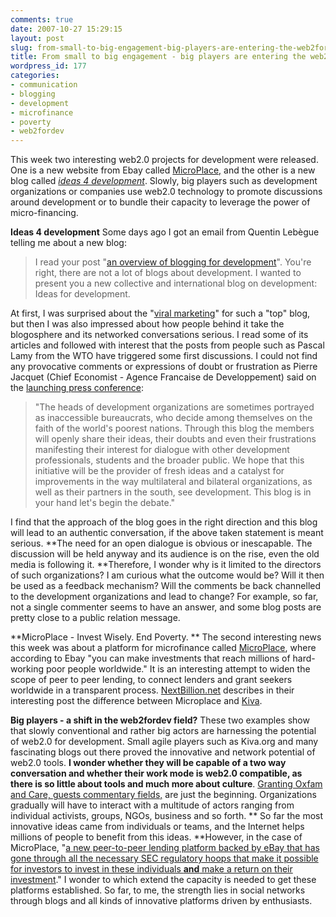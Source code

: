 ```yaml
---
comments: true
date: 2007-10-27 15:29:15
layout: post
slug: from-small-to-big-engagement-big-players-are-entering-the-web2fordev-field
title: From small to big engagement - big players are entering the web2fordev field
wordpress_id: 177
categories:
- communication
- blogging
- development
- microfinance
- poverty
- web2fordev
---
```


This week two interesting web2.0 projects for development were released. One is a new website from Ebay called [MicroPlace,](https://www.microplace.com/) and the other is a new blog called [_ideas 4 development_](http://www.ideas4development.org/en/). Slowly, big players such as development organizations  or companies use web2.0 technology to promote discussions around development or to bundle their capacity to leverage the power of micro-financing.

**Ideas 4 development**
Some days ago I got an email from Quentin Lebègue telling me about a new blog:


> I read your post "[an overview of  blogging for development](http://www.crisscrossed.net/2007/09/19/an-overview-of-blogging-for-development/)". You're right, there are not a lot of blogs about development. I wanted to present you a new collective and international blog on development: Ideas for development.


At first, I was surprised about the "[viral marketing](http://en.wikipedia.org/wiki/Viral_marketing)" for such a "top" blog, but then I was also impressed about how people behind it take the blogosphere and its networked conversations serious. I read some of its articles and followed with interest that the posts from people such as Pascal Lamy from the WTO have triggered some first discussions. I could not find any provocative comments or expressions of doubt or frustration as Pierre Jacquet (Chief Economist - Agence Francaise de Developpement) said on the [launching press conference](http://www.ideas4development.org/):


> "The heads of development organizations are sometimes portrayed as inaccessible bureaucrats, who decide among themselves on the faith of the world's poorest nations. Through this blog the members will openly share their ideas, their doubts and even their frustrations manifesting their interest for dialogue with other development professionals, students and the broader public. We hope that this initiative will be the provider of fresh ideas and a catalyst for improvements in the way multilateral and bilateral organizations, as well as their partners in the south, see development. This blog is in your hand let's begin the debate."


I find that the approach of the blog goes in the right direction and this blog will lead to an authentic conversation, if the above taken statement is meant serious. **The need for an open dialogue is obvious or inescapable. The discussion will be held anyway and its audience is on the rise, even the old media is following it. **Therefore, I wonder why is it limited to the directors of such organizations? I am curious what the outcome would be? Will it then be used as a feedback mechanism? Will the comments be back channelled to the development organizations and lead to change? For example, so far, not a single commenter seems to have an answer, and some blog posts are pretty close to a public relation message.

**MicroPlace - Invest Wisely. End Poverty. **
The second interesting news this week was about a platform for microfinance called [MicroPlace](https://www.microplace.com/), where according to Ebay "you can make investments that reach millions of hard-working poor people worldwide." It is an interesting attempt to widen the scope of peer to peer lending, to connect lenders and grant seekers worldwide in a transparent process. [NextBillion.net](http://www.nextbillion.net/blogs/2007/10/24/kiva-vs-microplace-whats-the-difference) describes in their interesting post the difference between Microplace and [Kiva](http://www.kiva.org/). 

**Big players - a shift in the web2fordev field?**
These two examples show that slowly conventional and rather big actors are harnessing the potential of web2.0 for development. Small agile players such as Kiva.org and many fascinating blogs out there proved the innovative and network potential of web2.0 tools. **I wonder whether they will be capable of a two way conversation and whether their work mode is web2.0 compatible, as there is so little about tools and much more about culture**. [Granting Oxfam and Care, guests commentary fields,](http://www.ideas4development.org) are just the beginning. Organizations gradually will have to interact with a multitude of actors ranging from individual activists, groups, NGOs, business and so forth.
** So far the most innovative ideas came from individuals or teams, and the Internet helps millions of people to benefit from this ideas. **However, in the case of MicroPlace, "[a new peer-to-peer lending platform backed by eBay that has gone through all the necessary SEC regulatory hoops that make it possible for investors to invest in these individuals **and** make a return on their investment](http://whiteafrican.com/?p=788)." I wonder to which extend the capacity is needed to get these platforms established. So far, to me, the strength lies in social networks through blogs and all kinds of innovative platforms driven by enthusiasts.
